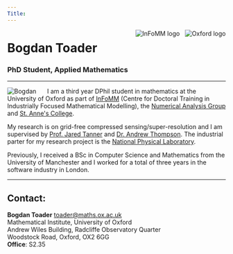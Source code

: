 ```yaml
---
Title: 
---
```


<img src="/img/oxlogo.png" style="max-height:68px;min-width:40px;float:right;" alt="Oxford logo" />
<img src="/img/InFoMM.png" style="max-height:68px;min-width:40px;float:right;margin-right:12px;margin-bottom:17px;" alt="InFoMM logo" />


# Bogdan Toader
### PhD Student, Applied Mathematics


---

<img src="/img/me_square.png" style="max-width:25%;min-width:40px;float:left;margin-right:5%;border-radius:4%" alt="Bogdan" />


I am a third year DPhil student in mathematics at 
the University of Oxford as part of 
[InFoMM](https://www.maths.ox.ac.uk/study-here/postgraduate-study/industrially-focused-mathematical-modelling-epsrc-cdt) (Centre for Doctoral Training in Industrially Focused Mathematical Modelling),
the [Numerical Analysis Group](https://www.maths.ox.ac.uk/groups/numerical-analysis)
and [St. Anne's College](http://www.st-annes.ox.ac.uk/home).

My research is on grid-free compressed sensing/super-resolution and I am supervised by 
[Prof. Jared Tanner](https://people.maths.ox.ac.uk/tanner/) and 
[Dr. Andrew Thompson](https://people.maths.ox.ac.uk/thompson/). The industrial parter for my research project is the 
[National Physical Laboratory](http://www.npl.co.uk/).

Previously, I received a BSc in Computer Science and Mathematics from 
the University of Manchester and I worked for a total of three years
in the software industry in London.

---

## Contact:

**Bogdan Toader**  [toader@maths.ox.ac.uk](mailto:toader@maths.ox.ac.uk)</br>
Mathematical Institute, University of Oxford </br>
Andrew Wiles Building, Radcliffe Observatory Quarter</br>
Woodstock Road, Oxford, OX2 6GG</br>
**Office**: S2.35




